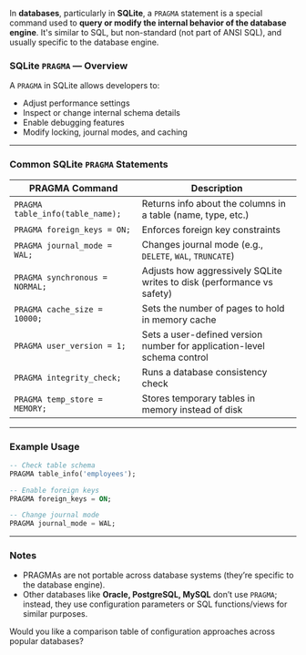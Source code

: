 In **databases**, particularly in **SQLite**, a `PRAGMA` statement is a special command used to **query or modify the internal behavior of the database engine**. It's similar to SQL, but non-standard (not part of ANSI SQL), and usually specific to the database engine.

### SQLite `PRAGMA` — Overview

A `PRAGMA` in SQLite allows developers to:
- Adjust performance settings
- Inspect or change internal schema details
- Enable debugging features
- Modify locking, journal modes, and caching

---

### Common SQLite `PRAGMA` Statements

| PRAGMA Command                    | Description                                                                 |
|----------------------------------|-----------------------------------------------------------------------------|
| `PRAGMA table_info(table_name);` | Returns info about the columns in a table (name, type, etc.)               |
| `PRAGMA foreign_keys = ON;`      | Enforces foreign key constraints                                            |
| `PRAGMA journal_mode = WAL;`     | Changes journal mode (e.g., `DELETE`, `WAL`, `TRUNCATE`)                   |
| `PRAGMA synchronous = NORMAL;`   | Adjusts how aggressively SQLite writes to disk (performance vs safety)     |
| `PRAGMA cache_size = 10000;`     | Sets the number of pages to hold in memory cache                           |
| `PRAGMA user_version = 1;`       | Sets a user-defined version number for application-level schema control    |
| `PRAGMA integrity_check;`        | Runs a database consistency check                                           |
| `PRAGMA temp_store = MEMORY;`    | Stores temporary tables in memory instead of disk                          |

---

### Example Usage

```sql
-- Check table schema
PRAGMA table_info('employees');

-- Enable foreign keys
PRAGMA foreign_keys = ON;

-- Change journal mode
PRAGMA journal_mode = WAL;
```

---

### Notes

- PRAGMAs are not portable across database systems (they’re specific to the database engine).
- Other databases like **Oracle, PostgreSQL, MySQL** don’t use `PRAGMA`; instead, they use configuration parameters or SQL functions/views for similar purposes.

Would you like a comparison table of configuration approaches across popular databases?
